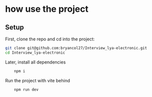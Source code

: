 # how use the project

## Setup

First, clone the repo and cd into the project:

```bash
git clone git@github.com:bryancol27/Interview_lya-electronic.git
cd Interview_lya-electronic
```

Later, install all dependencies

```bash
    npm i
```

Run the project with vite behind

```bash
    npm run dev
```
